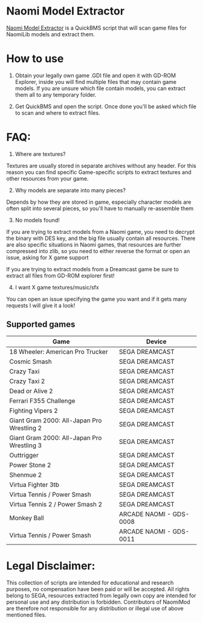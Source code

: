 # Naomi Model Extractor

[Naomi Model Extractor](https://raw.githubusercontent.com/NaomiMod/games-ExtractTools/main/NAOMI%20MODEL%20EXTRACTOR.bms) is a QuickBMS script that will scan game files for NaomiLib models and extract them.

# How to use

1) Obtain your legally own game .GDI file and open it with GD-ROM Explorer, inside you will find multiple files that may contain game models.
If you are unsure which file contain models, you can extract them all to any temporary folder.

2) Get QuickBMS and open the script. Once done you'll be asked which file to scan and where to extract files.

# FAQ:

1) Where are textures?

Textures are usually stored in separate archives without any header.
For this reason you can find specific Game-specific scripts to extract textures and other resources from your game.


2) Why models are separate into many pieces?

Depends by how they are stored in game, especially character models are often split into several pieces, so you'll have to manually re-assemble them


3) No models found!

If you are trying to extract models from a Naomi game, you need to decrypt the binary with DES key, and the big file usually contain all resources.
There are also specific situations in Naomi games, that resources are further compressed into zlib, so you need to either reverse the format or open an issue, asking for X game support

If you are trying to extract models from a Dreamcast game be sure to extract all files from GD-ROM explorer first!

4) I want X game textures/music/sfx

You can open an issue specifying the game you want and if it gets many requests I will give it a look!

## Supported games

| Game                                       | Device                  |
| ------------------------------------------ | ----------------------- |
| 18 Wheeler: American Pro Trucker           | SEGA DREAMCAST          |
| Cosmic Smash                               | SEGA DREAMCAST          |
| Crazy Taxi                                 | SEGA DREAMCAST          |
| Crazy Taxi 2                               | SEGA DREAMCAST          |
| Dead or Alive 2                            | SEGA DREAMCAST          |
| Ferrari F355 Challenge                     | SEGA DREAMCAST          |
| Fighting Vipers 2                          | SEGA DREAMCAST          |
| Giant Gram 2000: All-Japan Pro Wrestling 2 | SEGA DREAMCAST          |
| Giant Gram 2000: All-Japan Pro Wrestling 3 | SEGA DREAMCAST          |
| Outtrigger                                 | SEGA DREAMCAST          |
| Power Stone 2                              | SEGA DREAMCAST          |
| Shenmue 2                                  | SEGA DREAMCAST          |
| Virtua Fighter 3tb                         | SEGA DREAMCAST          |
| Virtua Tennis / Power Smash                | SEGA DREAMCAST          |
| Virtua Tennis 2 / Power Smash 2            | SEGA DREAMCAST          |
| Monkey Ball                                | ARCADE NAOMI - GDS-0008 |
| Virtua Tennis / Power Smash                | ARCADE NAOMI - GDS-0011 |


# Legal Disclaimer:

This collection of scripts are intended for educational and research purposes, no compensation have been paid or will be accepted.
All rights belong to SEGA, resources extracted from legally own copy are intended for personal use and any distribution is forbidden.
Contributors of NaomiMod are therefore not responsible for any distribution or illegal use of above mentioned files.
